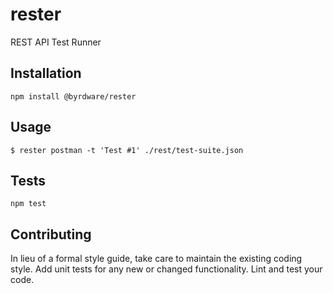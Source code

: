 # rester

REST API Test Runner

## Installation

  `npm install @byrdware/rester`

## Usage

    $ rester postman -t 'Test #1' ./rest/test-suite.json
  
## Tests

  `npm test`

## Contributing

In lieu of a formal style guide, take care to maintain the existing coding style. Add unit tests for any new or changed functionality. Lint and test your code.
